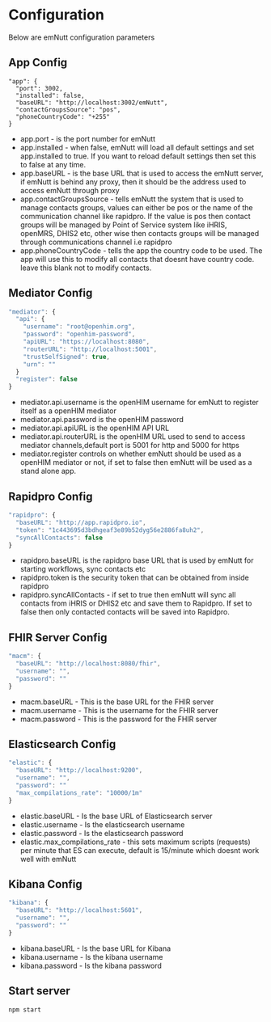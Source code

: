 # Configuration

Below are emNutt configuration parameters

## App Config

```JS
"app": {
  "port": 3002,
  "installed": false,
  "baseURL": "http://localhost:3002/emNutt",
  "contactGroupsSource": "pos",
  "phoneCountryCode": "+255"
}
```

<ul>
  <li>app.port - is the port number for emNutt</li>
  <li>app.installed - when false, emNutt will load all default settings and set app.installed to true. If you want to
    reload default settings then set this to false at any time.</li>
  <li>app.baseURL - is the base URL that is used to access the emNutt server, if emNutt is behind any proxy, then it
    should be the address used to access emNutt through proxy</li>
  <li>app.contactGroupsSource - tells emNutt the system that is used to manage contacts groups, values can either be pos
    or the name of the communication channel like rapidpro. If the value is pos then contact groups will be managed by
    Point of Service system like iHRIS, openMRS, DHIS2 etc, other wise then contacts groups will be managed through
    communications channel i.e rapidpro</li>
  <li>
    app.phoneCountryCode - tells the app the country code to be used. The app will use this to modify all contacts that doesnt have country code. leave this blank not to modify contacts.
  </li>
</ul>

## Mediator Config

```js
"mediator": {
  "api": {
    "username": "root@openhim.org",
    "password": "openhim-password",
    "apiURL": "https://localhost:8080",
    "routerURL": "http://localhost:5001",
    "trustSelfSigned": true,
    "urn": ""
  }
  "register": false
}
```

<ul>
  <li>
    mediator.api.username is the openHIM username for emNutt to register itself as a openHIM mediator
  </li>
  <li>
    mediator.api.password is the openHIM password
  </li>
  <li>
    mediator.api.apiURL is the openHIM API URL
  </li>
  <li>
    mediator.api.routerURL is the openHIM URL used to send to access mediator channels,default port is 5001 for http and
    5000 for https
  </li>
  <li>
    mediator.register controls on whether emNutt should be used as a openHIM mediator or not, if set to false then
    emNutt will be used as a stand alone app.
  </li>
</ul>

## Rapidpro Config

```js
"rapidpro": {
  "baseURL": "http://app.rapidpro.io",
  "token": "1c443695d3bdhgeaf3e89b52dyg56e2886fa8uh2",
  "syncAllContacts": false
}
```

<ul>
  <li>
    rapidpro.baseURL is the rapidpro base URL that is used by emNutt for starting workflows, sync contacts etc
  </li>
  <li>
    rapidpro.token is the security token that can be obtained from inside rapidpro
  </li>
  <li>
    rapidpro.syncAllContacts - if set to true then emNutt will sync all contacts from iHRIS or DHIS2 etc and save them to Rapidpro. If set to false then only contacted contacts will be saved into Rapidpro.
  </li>
</ul>

## FHIR Server Config

```js
"macm": {
  "baseURL": "http://localhost:8080/fhir",
  "username": "",
  "password": ""
}
```

<ul>
  <li>
    macm.baseURL - This is the base URL for the FHIR server
  </li>
  <li>
    macm.username - This is the username for the FHIR server
  </li>
  <li>
    macm.password - This is the password for the FHIR server
  </li>
</ul>

## Elasticsearch Config

```js
"elastic": {
  "baseURL": "http://localhost:9200",
  "username": "",
  "password": ""
  "max_compilations_rate": "10000/1m"
}
```

<ul>
  <li>
    elastic.baseURL - Is the base URL of Elasticsearch server
  </li>
  <li>
    elastic.username - Is the elasticsearch username
  </li>
  <li>
    elastic.password - Is the elasticsearch password
  </li>
  <li>
    elastic.max_compilations_rate - this sets maximum scripts (requests) per minute that ES can execute, default is 15/minute which doesnt work well with emNutt
  </li>
</ul>

## Kibana Config

```js
"kibana": {
  "baseURL": "http://localhost:5601",
  "username": "",
  "password": ""
}
```

<ul>
  <li>
    kibana.baseURL - Is the base URL for Kibana
  </li>
  <li>
    kibana.username - Is the kibana username
  </li>
  <li>
    kibana.password - Is the kibana password
  </li>
</ul>

## Start server

```js
npm start
```
